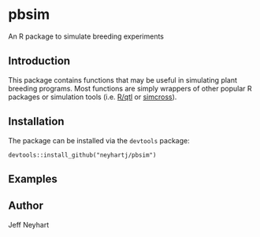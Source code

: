 
<!-- README.md is generated from README.Rmd. Please edit that file -->
pbsim
=====

An R package to simulate breeding experiments

Introduction
------------

This package contains functions that may be useful in simulating plant breeding programs. Most functions are simply wrappers of other popular R packages or simulation tools (i.e. [R/qtl](http://www.rqtl.org/) or [simcross](https://github.com/kbroman/simcross)).

Installation
------------

The package can be installed via the `devtools` package:

    devtools::install_github("neyhartj/pbsim")

Examples
--------

Author
------

Jeff Neyhart
